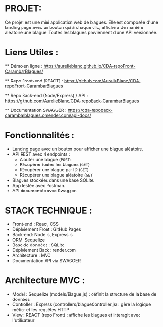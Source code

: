 # PROJET:

Ce projet est une mini application web de blagues. Elle est composée d'une landing page avec un bouton qui à chaque clic, affichera de manière aléatoire une blague. Toutes les blagues proviennent d'une API versionnée.


# Liens Utiles : 

** Démo en ligne : 
https://aurelieblanc.github.io/CDA-repoFront-CarambarBlagues/

** Repo Front-end (REACT) : 
https://github.com/AurelieBlanc/CDA-repoFront-CarambarBlagues

** Repo Back-end (Node/Express) / API : 
https://github.com/AurelieBlanc/CDA-repoBack-CarambarBlagues

** Documentation SWAGGER : 
https://cda-repoback-carambarblagues.onrender.com/api-docs/

# Fonctionnalités : 
- Landing page avec un bouton pour afficher une blague aléatoire.
- API REST avec 4 endpoints :
  - Ajouter une blague (`POST`)
  - Récupérer toutes les blagues (`GET`)
  - Récupérer une blague par ID (`GET`)
  - Récupérer une blague aléatoire (`GET`)
- Blagues stockées dans une base SQLite.
- App testée avec Postman.
- API documentée avec Swagger.

# STACK TECHNIQUE : 
- Front-end : React, CSS
- Déploiement Front : GitHub Pages
- Back-end: Node.js, Express.js
- ORM: Sequelize
- Base de données : SQLite
- Déploiement Back : render.com
- Architecture : MVC
- Documentation API via SWAGGER

# Architecture MVC :
- Model : Sequelize (models/Blague.js) : définit la structure de la base de données
- Controller : Express (controllers/blagueController.js) : gère la logique métier et les requêtes HTTP
- View : REACT (repo Front) : affiche les blagues et interagit avec l'utilisateur 


